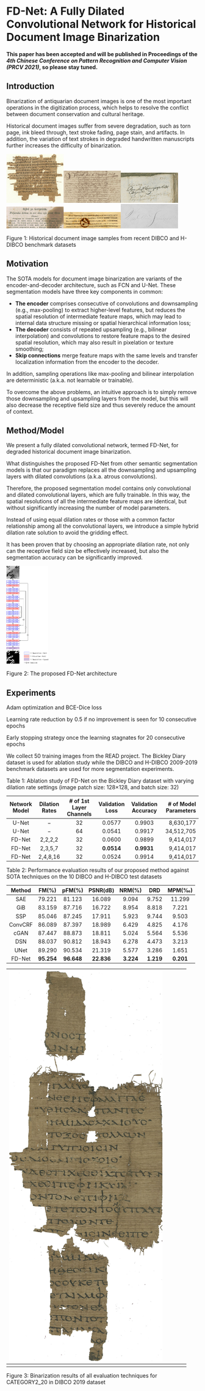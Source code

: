 # FD-Net: A Fully Dilated Convolutional Network for Historical Document Image Binarization

**This paper has been accepted and will be published in Proceedings of the *4th Chinese Conference on Pattern Recognition and Computer Vision (PRCV 2021)*, so please stay tuned.**

## Introduction

Binarization of antiquarian document images is one of the most important operations in the digitization process, which helps to resolve the conflict between document conservation and cultural heritage.

Historical document images suffer from severe degradation, such as torn page, ink bleed through, text stroke fading, page stain, and artifacts. In addition, the variation of text strokes in degraded handwritten manuscripts further increases the difficulty of binarization.

<img src="images/fig1_torn_pages.jpg" alt="fig1_torn_pages" width="150" /><img src="images/fig1_ink_bleed_through.jpg" alt="fig1_ink_bleed_through" width="150" /><img src="images/fig1_text_stroke_fading.jpg" alt="fig1_text_stroke_fading" width="150" /><img src="images/fig1_page_stain.jpg" alt="fig1_page_stain" width="150" /><img src="images/fig1_library_seal.jpg" alt="fig1_library_seal" width="150" /><img src="images/fig1_text_stroke_width_change.jpg" alt="fig1_text_stroke_width_change" width="150" />

Figure 1: Historical document image samples from recent DIBCO and H-DIBCO benchmark datasets

## Motivation

The SOTA models for document image binarization are variants of the encoder-and-decoder architecture, such as FCN and U-Net. These segmentation models have three key components in common:

- **The encoder** comprises consecutive of convolutions and downsampling (e.g., max-pooling) to extract higher-level features, but reduces the spatial resolution of intermediate feature maps, which may lead to internal data structure missing or spatial hierarchical information loss;
- **The decoder** consists of repeated upsampling (e.g., bilinear interpolation) and convolutions to restore feature maps to the desired spatial resolution, which may also result in pixelation or texture smoothing;
- **Skip connections** merge feature maps with the same levels and transfer localization information from the encoder to the decoder.

In addition, sampling operations like max-pooling and bilinear interpolation are deterministic (a.k.a. not learnable or trainable).

To overcome the above problems, an intuitive approach is to simply remove those downsampling and upsampling layers from the model, but this will also decrease the receptive field size and thus severely reduce the amount of context.

## Method/Model

We present a fully dilated convolutional network, termed FD-Net, for degraded historical document image binarization.

What distinguishes the proposed FD-Net from other semantic segmentation models is that our paradigm replaces all the downsampling and upsampling layers with dilated convolutions (a.k.a. atrous convolutions).

Therefore, the proposed segmentation model contains only convolutional and dilated convolutional layers, which are fully trainable. In this way, the spatial resolutions of all the intermediate feature maps are identical, but without significantly increasing the number of model parameters.

Instead of using equal dilation rates or those with a common factor relationship among all the convolutional layers, we introduce a simple hybrid dilation rate solution to avoid the gridding effect.

It has been proven that by choosing an appropriate dilation rate, not only can the receptive field size be effectively increased, but also the segmentation accuracy can be significantly improved.

<img src="images/fig2_network_architecture.png" alt="fig2_network_architecture" style="zoom:25%;" />

Figure 2: The proposed FD-Net architecture

## Experiments

Adam optimization and BCE-Dice loss

Learning rate reduction by 0.5 if no improvement is seen for 10 consecutive epochs

Early stopping strategy once the learning stagnates for 20 consecutive epochs

We collect 50 training images from the READ project. The Bickley Diary dataset is used for ablation study while the DIBCO and H-DIBCO 2009-2019 benchmark datasets are used for more segmentation experiments.

Table 1: Ablation study of FD-Net on the Bickley Diary dataset with varying dilation rate settings (image patch size: 128×128, and batch size: 32)

| Network Model |  Dilation Rates | # of 1st Layer Channels | Validation Loss | Validation Accuracy | # of Model Parameters |
|:-------------:|:---------------:|:-----------------------:|:----------------:|:--------------------:|----------------------:|
|      U-Net    |         −       |            32           |       0.0577    |           0.9903    |          8,630,177    |
|      U-Net    |         −       |            64           |       0.0541    |           0.9917    |         34,512,705    |
|     FD-Net    |      2,2,2,2    |            32           |       0.0600    |           0.9899    |          9,414,017    |
|     FD-Net    |      2,3,5,7    |            32           |   **0.0514**    |       **0.9931**    |          9,414,017    |
|     FD-Net    |     2,4,8,16    |            32           |       0.0524    |           0.9914    |          9,414,017    |

Table 2: Performance evaluation results of our proposed method against SOTA techniques on the 10 DIBCO and H-DIBCO test datasets

| Method  |   FM(%)    |   pFM(%)   |  PSNR(dB)  |  NRM(%)   |    DRD    |  MPM(‰)   |
| :-----: | :--------: | :--------: | :--------: | :-------: | :-------: | :-------: |
|   SAE   |   79.221   |   81.123   |   16.089   |   9.094   |   9.752   |  11.299   |
|   GiB   |   83.159   |   87.716   |   16.722   |   8.954   |   8.818   |   7.221   |
|   SSP   |   85.046   |   87.245   |   17.911   |   5.923   |   9.744   |   9.503   |
| ConvCRF |   86.089   |   87.397   |   18.989   |   6.429   |   4.825   |   4.176   |
|  cGAN   |   87.447   |   88.873   |   18.811   |   5.024   |   5.564   |   5.536   |
|   DSN   |   88.037   |   90.812   |   18.943   |   6.278   |   4.473   |   3.213   |
|  UNet   |   89.290   |   90.534   |   21.319   |   5.577   |   3.286   |   1.651   |
| FD-Net  | **95.254** | **96.648** | **22.836** | **3.224** | **1.219** | **0.201** |

| ![fig3_DIBCO2019_CATEGORY2_20](images/fig3_DIBCO2019_CATEGORY2_20.tiff) |      |      |      |      |
| ------------------------------------------------------------ | ---- | ---- | ---- | ---- |
|                                                              |      |      |      |      |

Figure 3: Binarization results of all evaluation techniques for CATEGORY2_20 in DIBCO 2019 dataset